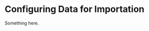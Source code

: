 [title]: # (Configuring Data for Importation)
[tags]: # (XXX)
[priority]: # (4364)
# Configuring Data for Importation
Something here.
